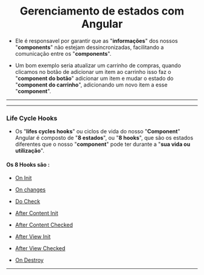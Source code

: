 <h1 align="center">Gerenciamento de estados com Angular</h1>

  - Ele é responsavel por garantir que as "**informações**" dos nossos "**components**" não estejam dessincronizadas, facilitando a comunicação entre os "**components**".

  - Um bom exemplo seria atualizar um carrinho de compras, quando clicamos no botão de adicionar um item ao carrinho isso faz o "**component do botão**" adicionar um item e mudar o estado do "**component do carrinho**", adicionando um novo item a esse "**component**".

___
___
<h3>Life Cycle Hooks</h3>

  - Os "**lifes cycles hooks**" ou ciclos de vida do nosso "**Component**" Angular é composto de "**8 estados**", ou "**8 hooks**", que são os estados diferentes que o nosso "**component**" pode ter durante a "**sua vida ou utilização**".

  <h4>Os 8 Hooks são :</h4> 
  
  - [On Init](https://github.com/henferreirapro/estudos-angular/blob/4-gerenciamento-estados-angular/1-oninit.md)

  - [On changes](https://github.com/henferreirapro/estudos-angular/blob/4-gerenciamento-estados-angular/2-onchanges.md)

  - [Do Check](https://github.com/henferreirapro/estudos-angular/blob/4-gerenciamento-estados-angular/3-docheck.md)

  - [After Content Init]()

  - [After Content Checked]()

  - [After View Init]()  

  - [After View Checked]()

  - [On Destroy]()

___

